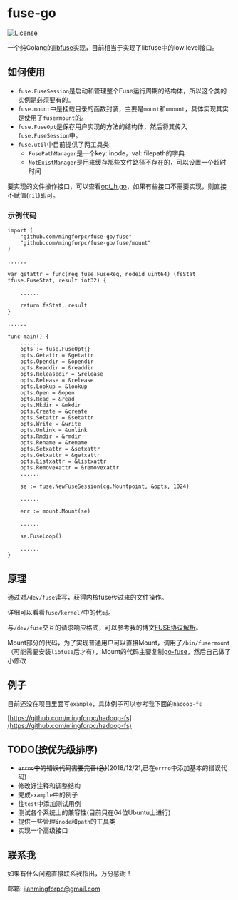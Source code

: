 # fuse-go

[![License](https://img.shields.io/badge/license-Apache%202-green.svg)](https://www.apache.org/licenses/LICENSE-2.0)

一个纯Golang的[libfuse](https://github.com/libfuse/libfuse)实现，目前相当于实现了libfuse中的low level接口。

## 如何使用

* `fuse.FuseSession`是启动和管理整个Fuse运行周期的结构体，所以这个类的实例是必须要有的。
* `fuse.mount`中是挂载目录的函数封装，主要是`mount`和`umount`，具体实现其实是使用了`fusermount`的。
* `fuse.FuseOpt`是保存用户实现的方法的结构体，然后将其传入`fuse.FuseSession`中。
* `fuse.util`中目前提供了两工具类:
    * `FusePathManager`是一个key: inode，val: filepath的字典
    * `NotExistManager`是用来缓存那些文件路径不存在的，可以设置一个超时时间

要实现的文件操作接口，可以查看[opt_h.go](./fuse/opt_h.go)，如果有些接口不需要实现，则直接不赋值(`nil`)即可。

### 示例代码

```golang
import (
    "github.com/mingforpc/fuse-go/fuse"
    "github.com/mingforpc/fuse-go/fuse/mount"
)

......

var getattr = func(req fuse.FuseReq, nodeid uint64) (fsStat *fuse.FuseStat, result int32) {

	......

	return fsStat, result
}

......

func main() {
    ......
    opts := fuse.FuseOpt{}
    opts.Getattr = &getattr
    opts.Opendir = &opendir
    opts.Readdir = &readdir
    opts.Releasedir = &release
    opts.Release = &release
    opts.Lookup = &lookup
    opts.Open = &open
    opts.Read = &read
    opts.Mkdir = &mkdir
    opts.Create = &create
    opts.Setattr = &setattr
    opts.Write = &write
    opts.Unlink = &unlink
    opts.Rmdir = &rmdir
    opts.Rename = &rename
    opts.Setxattr = &setxattr
    opts.Getxattr = &getxattr
    opts.Listxattr = &listxattr
    opts.Removexattr = &removexattr
    ......

    se := fuse.NewFuseSession(cg.Mountpoint, &opts, 1024)

    ......

    err := mount.Mount(se)

    ......

    se.FuseLoop()

    ......
}
```

## 原理

通过对`/dev/fuse`读写，获得内核fuse传过来的文件操作。

详细可以看看`fuse/kernel/`中的代码。

与`/dev/fuse`交互的请求响应格式，可以参考我的博文[FUSE协议解析](http://blog.mingforpc.me/2018/11/30/FUSE%E5%8D%8F%E8%AE%AE%E8%A7%A3%E6%9E%90/#more)。

Mount部分的代码，为了实现普通用户可以直接Mount，调用了`/bin/fusermount`（可能需要安装`libfuse`后才有），Mount的代码主要复制[go-fuse](https://github.com/hanwen/go-fuse)，然后自己做了小修改

## 例子

目前还没在项目里面写`example`，具体例子可以参考我下面的`hadoop-fs`

[https://github.com/mingforpc/hadoop-fs](https://github.com/mingforpc/hadoop-fs)

## TODO(按优先级排序)

* ~~`errno`中的错误代码需要完善(急)~~(2018/12/21,已在`errno`中添加基本的错误代码)
* 修改好注释和调整结构
* 完成`example`中的例子
* 往`test`中添加测试用例
* 测试各个系统上的兼容性(目前只在64位Ubuntu上进行)
* 提供一些管理`inode`和`path`的工具类
* 实现一个高级接口

## 联系我

如果有什么问题直接联系我指出，万分感谢！

邮箱: jianmingforpc@gmail.com